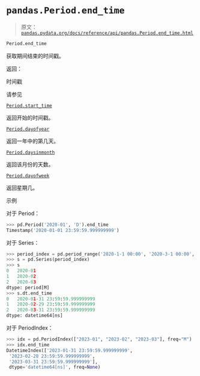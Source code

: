 # `pandas.Period.end_time`

> 原文：[`pandas.pydata.org/docs/reference/api/pandas.Period.end_time.html`](https://pandas.pydata.org/docs/reference/api/pandas.Period.end_time.html)

```py
Period.end_time
```

获取期间结束的时间戳。

返回：

时间戳

请参见

[`Period.start_time`](https://pandas.pydata.org/docs/reference/api/pandas.Period.start_time.html#pandas.Period.start_time "pandas.Period.start_time")

返回开始的时间戳。

[`Period.dayofyear`](https://pandas.pydata.org/docs/reference/api/pandas.Period.dayofyear.html#pandas.Period.dayofyear "pandas.Period.dayofyear")

返回一年中的第几天。

[`Period.daysinmonth`](https://pandas.pydata.org/docs/reference/api/pandas.Period.daysinmonth.html#pandas.Period.daysinmonth "pandas.Period.daysinmonth")

返回该月份的天数。

[`Period.dayofweek`](https://pandas.pydata.org/docs/reference/api/pandas.Period.dayofweek.html#pandas.Period.dayofweek "pandas.Period.dayofweek")

返回星期几。

示例

对于 Period：

```py
>>> pd.Period('2020-01', 'D').end_time
Timestamp('2020-01-01 23:59:59.999999999') 
```

对于 Series：

```py
>>> period_index = pd.period_range('2020-1-1 00:00', '2020-3-1 00:00', freq='M')
>>> s = pd.Series(period_index)
>>> s
0   2020-01
1   2020-02
2   2020-03
dtype: period[M]
>>> s.dt.end_time
0   2020-01-31 23:59:59.999999999
1   2020-02-29 23:59:59.999999999
2   2020-03-31 23:59:59.999999999
dtype: datetime64[ns] 
```

对于 PeriodIndex：

```py
>>> idx = pd.PeriodIndex(["2023-01", "2023-02", "2023-03"], freq="M")
>>> idx.end_time
DatetimeIndex(['2023-01-31 23:59:59.999999999',
 '2023-02-28 23:59:59.999999999',
 '2023-03-31 23:59:59.999999999'],
 dtype='datetime64[ns]', freq=None) 
```
